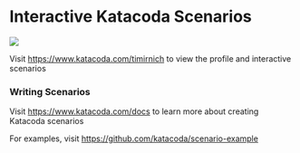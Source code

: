 # Interactive Katacoda Scenarios

[![](http://shields.katacoda.com/katacoda/timirnich/count.svg)](https://www.katacoda.com/timirnich "Get your profile on Katacoda.com")

Visit https://www.katacoda.com/timirnich to view the profile and interactive scenarios

### Writing Scenarios
Visit https://www.katacoda.com/docs to learn more about creating Katacoda scenarios

For examples, visit https://github.com/katacoda/scenario-example
